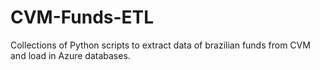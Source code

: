 # CVM-Funds-ETL
Collections of Python scripts to extract data of brazilian funds from CVM and load in Azure databases.
